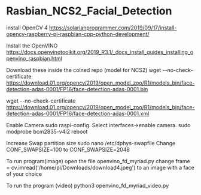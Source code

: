 # Rasbian_NCS2_Facial_Detection

install OpenCV 4
https://solarianprogrammer.com/2019/09/17/install-opencv-raspberry-pi-raspbian-cpp-python-development/

Install the OpenVINO
https://docs.openvinotoolkit.org/2019_R3.1/_docs_install_guides_installing_openvino_raspbian.html

Download these inside the colned repo (model for NCS2)
wget --no-check-certificate https://download.01.org/opencv/2019/open_model_zoo/R1/models_bin/face-detection-adas-0001/FP16/face-detection-adas-0001.bin

wget --no-check-certificate https://download.01.org/opencv/2019/open_model_zoo/R1/models_bin/face-detection-adas-0001/FP16/face-detection-adas-0001.xml

Enable Camera
sudo raspi-config. Select interfaces→enable camera.
sudo modprobe bcm2835-v4l2
reboot


Increase Swap partition size
sudo nano /etc/dphys-swapfile
Change CONF_SWAPSIZE=100 to CONF_SWAPSIZE=2048

To run program(image)
open the file openvino_fd_myriad.py
change frame = cv.imread('/home/pi/Downloads/download4.jpeg')
to an image with a face of your choice

To run the program (video)
python3 openvino_fd_myriad_video.py
